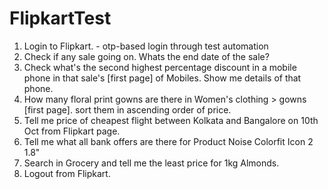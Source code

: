 # FlipkartTest
1. Login to Flipkart. - otp-based login through test automation
2. Check if any sale going on. Whats the end date of the sale?
3. Check what's the second highest percentage discount in a mobile phone in that sale's [first page] of Mobiles. Show me details of that phone. 
4. How many floral print gowns are there in Women's clothing > gowns [first page]. sort them in ascending order of price. 
5. Tell me price of cheapest flight between Kolkata and Bangalore on 10th Oct from Flipkart page.
6. Tell me what all bank offers are there for Product Noise Colorfit Icon 2 1.8"
7. Search in Grocery and tell me the least price for 1kg Almonds.
8. Logout from Flipkart.
